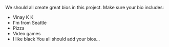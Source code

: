 We should all create great bios in this project. Make sure your bio includes:
 - Vinay K K
 - I'm from Seattle
 - Pizza
 - Video games
 - I like black
You all should add your bios...
